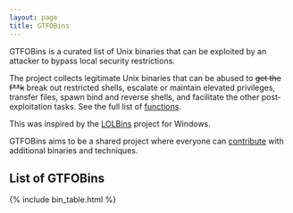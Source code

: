 ```yaml
---
layout: page
title: GTFOBins
---
```


GTFOBins is a curated list of Unix binaries that can be exploited by an attacker to bypass local security restrictions.

The project collects legitimate Unix binaries that can be abused to <strike>get the f**k</strike> break out restricted shells, escalate or maintain elevated privileges, transfer files, spawn bind and reverse shells, and facilitate the other post-exploitation tasks. See the full list of [functions](/functions/).

This was inspired by the [LOLBins](https://github.com/api0cradle/LOLBAS) project for Windows.

GTFOBins aims to be a shared project where everyone can [contribute](/contribute/) with additional binaries and techniques.

## List of GTFOBins

{% include bin_table.html %}

